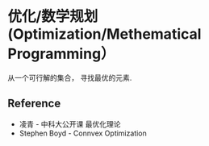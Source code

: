 # 优化/数学规划 (Optimization/Methematical Programming）
从一个可行解的集合， 寻找最优的元素.


## Reference
* 凌青 - 中科大公开课 最优化理论
* Stephen Boyd - Connvex Optimization
